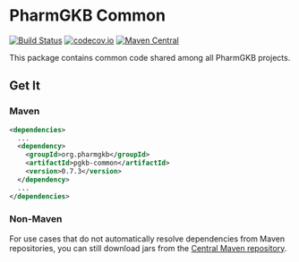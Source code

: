 # PharmGKB Common

[![Build Status](https://github.com/PharmGKB/pgkb-common/actions/workflows/build.yml/badge.svg)](https://github.com/PharmGKB/pgkb-common/actions/workflows/build.yml)
[![codecov.io](https://codecov.io/github/PharmGKB/pgkb-common/coverage.svg?branch=master)](https://codecov.io/github/PharmGKB/pgkb-common?branch=master)
[![Maven Central](https://maven-badges.herokuapp.com/maven-central/org.pharmgkb/pgkb-common/badge.svg)](https://maven-badges.herokuapp.com/maven-central/org.pharmgkb/pgkb-common)

This package contains common code shared among all PharmGKB projects.

## Get It

### Maven

```xml
<dependencies>
  ...
  <dependency>
    <groupId>org.pharmgkb</groupId>
    <artifactId>pgkb-common</artifactId>
    <version>0.7.3</version>
  </dependency>
  ...
</dependencies>
```

### Non-Maven

For use cases that do not automatically resolve dependencies from Maven repositories, you can still download jars from the [Central Maven repository](https://search.maven.org/search?q=a:pgkb-common).
